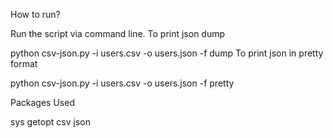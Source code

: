 How to run?

Run the script via command line.
To print json dump

python csv-json.py -i users.csv -o users.json -f dump
To print json in pretty format

python csv-json.py -i users.csv -o users.json -f pretty


Packages Used

sys
getopt
csv
json
